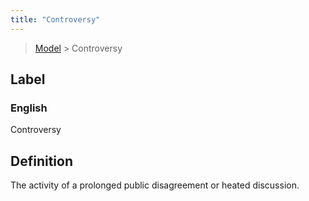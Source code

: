 ```yaml
---
title: "Controversy"
---
```


> [Model](../../) > Controversy

## Label

### English
Controversy


## Definition
The activity of a prolonged public disagreement or heated discussion. 


    
